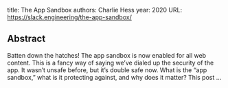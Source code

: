 
title: The App Sandbox
authors: Charlie Hess
year: 2020
URL:  https://slack.engineering/the-app-sandbox/

## Abstract
Batten down the hatches! The app sandbox is now enabled for all web content. This is a fancy way of saying we’ve dialed up the security of the app. It wasn’t unsafe before, but it’s double safe now. What is the “app sandbox,” what is it protecting against, and why does it matter? This post …
